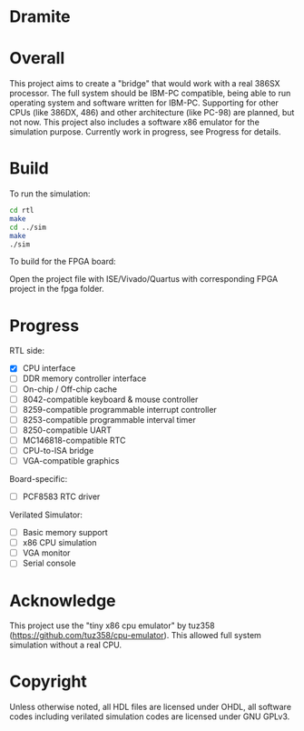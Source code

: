 # Dramite

# Overall

This project aims to create a "bridge" that would work with a real 386SX processor. The full system should be IBM-PC compatible, being able to run operating system and software written for IBM-PC. Supporting for other CPUs (like 386DX, 486) and other architecture (like PC-98) are planned, but not now. This project also includes a software x86 emulator for the simulation purpose. Currently work in progress, see Progress for details.

# Build

To run the simulation:

```sh
cd rtl
make
cd ../sim
make
./sim
```

To build for the FPGA board:

Open the project file with ISE/Vivado/Quartus with corresponding FPGA project in the fpga folder. 

# Progress

RTL side:

 - [x] CPU interface
 - [ ] DDR memory controller interface
 - [ ] On-chip / Off-chip cache
 - [ ] 8042-compatible keyboard & mouse controller
 - [ ] 8259-compatible programmable interrupt controller
 - [ ] 8253-compatible programmable interval timer
 - [ ] 8250-compatible UART
 - [ ] MC146818-compatible RTC 
 - [ ] CPU-to-ISA bridge
 - [ ] VGA-compatible graphics

Board-specific:

 - [ ] PCF8583 RTC driver

Verilated Simulator:

 - [ ] Basic memory support
 - [ ] x86 CPU simulation
 - [ ] VGA monitor
 - [ ] Serial console

# Acknowledge

This project use the "tiny x86 cpu emulator" by tuz358 (https://github.com/tuz358/cpu-emulator). This allowed full system simulation without a real CPU.

# Copyright

Unless otherwise noted, all HDL files are licensed under OHDL, all software codes including verilated simulation codes are licensed under GNU GPLv3.